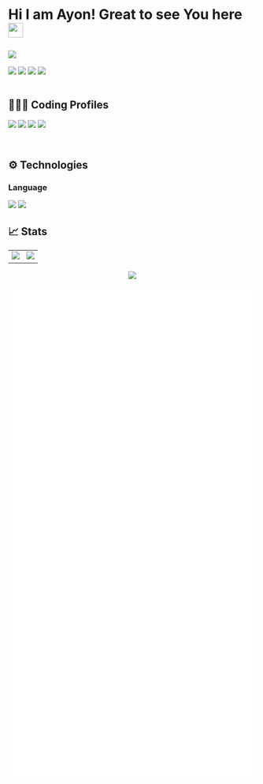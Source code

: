 # Hi I am Ayon! Great to see You here <img src="https://raw.githubusercontent.com/thepranaygupta/thepranaygupta/main/src/wave.gif" width="30px" height="30px">
<a href="https://visitorbadge.io/status?path=AYON_SSP"><img src="https://api.visitorbadge.io/api/combined?path=AYON_SSP&label=AYON%20(VISITORS)&labelColor=%232ccce4&countColor=%23697689" /></a>

<a href='https://www.linkedin.com/in/ayon-k' target="_blank"><img src="https://img.icons8.com/external-justicon-lineal-color-justicon/64/000000/external-linkedin-social-media-justicon-lineal-color-justicon.png"/></a>
<a href='https://twitter.com/ayonssp'><img src="https://img.icons8.com/external-justicon-lineal-color-justicon/64/000000/external-twitter-social-media-justicon-lineal-color-justicon.png"/></a>
<a href='https://www.instagram.com/_ayon_.07'><img src="https://img.icons8.com/external-justicon-lineal-color-justicon/64/000000/external-instagram-social-media-justicon-lineal-color-justicon.png"/></a>
<a href='https://www.linkedin.com/in/ayon-k'><img src="https://img.icons8.com/external-justicon-lineal-color-justicon/64/000000/external-discord-social-media-justicon-lineal-color-justicon.png"/></a>
<br>
<br>
## 👨🏻‍💻 Coding Profiles

<a href='https://github.com/Ayon-SSP'><img src="https://img.icons8.com/external-tal-revivo-color-tal-revivo/48/undefined/external-level-up-your-coding-skills-and-quickly-land-a-job-logo-color-tal-revivo.png"/></a>
<a href='https://github.com/Ayon-SSP'><img src="https://img.icons8.com/color/48/undefined/codechef.png"/></a>
<a href='https://github.com/Ayon-SSP'><img src="https://img.icons8.com/color/60/undefined/GeeksforGeeks.png"/></a>
<a href='https://github.com/Ayon-SSP'><img src="https://img.icons8.com/external-tal-revivo-color-tal-revivo/48/undefined/external-hackerrank-is-a-technology-company-that-focuses-on-competitive-programming-logo-color-tal-revivo.png"/></a>
<a href='https://github.com/Ayon-SSP'></a>
<!-- <a href='https://github.com/Ayon-SSP'><img src="https://img.icons8.com/bubbles/50/undefined/codechef.png"/></a> -->
<br>

## ⚙️ Technologies

### Language
<!-- <a href='https://github.com/Ayon-SSP'><img src="https://github.com/Ayon-SSP/Ayon-SSP/blob/main/res/Python.gif"/></a> -->
<a href='https://github.com/Ayon-SSP'><img src="https://img.icons8.com/color/48/undefined/python--v1.png"/></a>
<a href='https://github.com/Ayon-SSP'><img src="https://img.icons8.com/color/48/undefined/c-plus-plus-logo.png"/></a>

<!-- <a href='https://github.com/Ayon-SSP'><img src="https://img.icons8.com/external-flaticons-flat-flat-icons/100/undefined/external-algorithms-data-analytics-flaticons-flat-flat-icons.png"/></a> -->

## 📈 Stats

<table>
<tr>
<td>
<img src="https://github-readme-stats.vercel.app/api?username=ayon-ssp&include_all_commits=true&count_private=true&show_icons=true&line_height=20&theme=tokyonight"/>
<td><img src="https://github-readme-stats.vercel.app/api/top-langs?username=ayon-ssp&show_icons=true&locale=en&layout=compact&theme=tokyonight" />
</td>
</tr>
</table>
<p align="center">
<img align="center" src="https://github-readme-streak-stats.herokuapp.com/?user=ayon-ssp&theme=tokyonight" />
</p>

![METRICS_IMAGE](github-metrics.svg)






<!--
**Ayon-SSP/Ayon-SSP** is a ✨ _special_ ✨ repository because its `README.md` (this file) appears on your GitHub profile.

Here are some ideas to get you started:

- 🔭 I’m currently working on ...
- 🌱 I’m currently learning ...
- 👯 I’m looking to collaborate on ...
- 🤔 I’m looking for help with ...
- 💬 Ask me about ...
- 📫 How to reach me: ...
- 😄 Pronouns: ...
- ⚡ Fun fact: ...
-->
